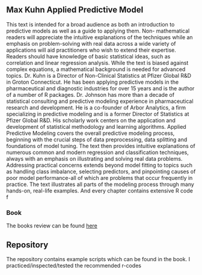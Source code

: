## Max Kuhn Applied Predictive Model
This text is intended for a broad audience as both an introduction to predictive models as well as a guide to applying them. Non- mathematical readers will appreciate the intuitive explanations of the techniques while an emphasis on problem-solving with real data across a wide variety of applications will aid practitioners who wish to extend their expertise. Readers should have knowledge of basic statistical ideas, such as correlation and linear regression analysis. While the text is biased against complex equations, a mathematical background is needed for advanced topics. Dr. Kuhn is a Director of Non-Clinical Statistics at Pfizer Global R&D in Groton Connecticut. He has been applying predictive models in the pharmaceutical and diagnostic industries for over 15 years and is the author of a number of R packages. Dr. Johnson has more than a decade of statistical consulting and predictive modeling experience in pharmaceutical research and development. He is a co-founder of Arbor Analytics, a firm specializing in predictive modeling and is a former Director of Statistics at Pfizer Global R&D. His scholarly work centers on the application and development of statistical methodology and learning algorithms. Applied Predictive Modeling covers the overall predictive modeling process, beginning with the crucial steps of data preprocessing, data splitting and foundations of model tuning. The text then provides intuitive explanations of numerous common and modern regression and classification techniques, always with an emphasis on illustrating and solving real data problems. Addressing practical concerns extends beyond model fitting to topics such as handling class imbalance, selecting predictors, and pinpointing causes of poor model performance-all of which are problems that occur frequently in practice. The text illustrates all parts of the modeling process through many hands-on, real-life examples. And every chapter contains extensive R code f

### Book
The books review can be found [here](https://www.goodreads.com/book/show/17299542-applied-predictive-modeling?ac=1&from_search=true)

## Repository
The repository contains example scripts which can be found in the book. I practiced/inspected/tested the recommended r-codes
